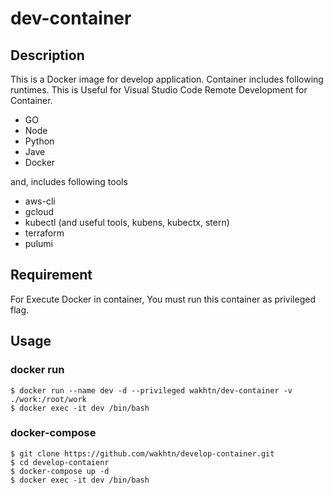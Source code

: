 dev-container
====

## Description
This is a Docker image for develop application. Container includes following runtimes. This is Useful for Visual Studio Code Remote Development for Container.
- GO
- Node
- Python
- Jave 
- Docker

and, includes following tools
- aws-cli
- gcloud
- kubectl (and useful tools, kubens, kubectx, stern)
- terraform
- pulumi

## Requirement
For Execute Docker in container, You must run this container as privileged flag. 

## Usage

### docker run
```
$ docker run --name dev -d --privileged wakhtn/dev-container -v ./work:/root/work
$ docker exec -it dev /bin/bash
```

### docker-compose
```
$ git clone https://github.com/wakhtn/develop-container.git
$ cd develop-contaienr
$ docker-compose up -d
$ docker exec -it dev /bin/bash
```
